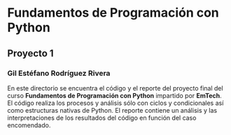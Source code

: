 # Fundamentos de Programación con Python
## Proyecto 1
### Gil Estéfano Rodríguez Rivera

En este directorio se encuentra el código y el reporte del proyecto final del curso __Fundamentos de Programación con Python__ impartido por __EmTech__.
El código realiza los procesos y análisis sólo con ciclos y condicionales así como estructuras nativas de Python.
El reporte contiene un análisis y las interpretaciones de los resultados del código en función del caso encomendado.
